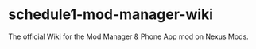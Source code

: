 # schedule1-mod-manager-wiki
The official Wiki for the Mod Manager &amp; Phone App mod on Nexus Mods.
